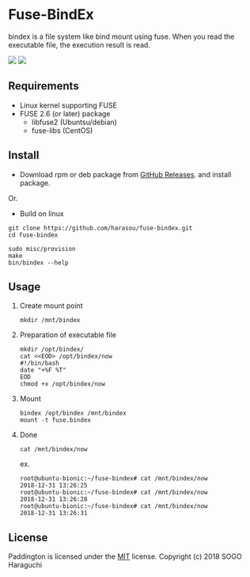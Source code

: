 Fuse-BindEx
=============================================
bindex is a file system like bind mount using fuse. When you read the executable
file, the execution result is read.

[![][Travis]][Travis-Link] [![][MIT]][MIT-Link]

Requirements
--------------------------------------------------------------------------------
- Linux kernel supporting FUSE
- FUSE 2.6 (or later) package
  - libfuse2 (Ubuntsu/debian)
  - fuse-libs (CentOS)

Install
--------------------------------------------------------------------------------
- Download rpm or deb package from [GitHub Releases][]. and install package.

Or.

- Build on linux

```
git clone https://github.com/harasou/fuse-bindex.git
cd fuse-bindex

sudo misc/provision
make
bin/bindex --help
```


Usage
--------------------------------------------------------------------------------

1. Create mount point

    ```
    mkdir /mnt/bindex
    ```

1. Preparation of executable file

    ```
    mkdir /opt/bindex/
    cat <<EOD> /opt/bindex/now
    #!/bin/bash
    date "+%F %T"
    EOD
    chmod +x /opt/bindex/now
    ```

1. Mount

    ```
    bindex /opt/bindex /mnt/bindex
    mount -t fuse.bindex
    ```

1. Done

    ```
    cat /mnt/bindex/now
    ```
    ex.
    ```
    root@ubuntu-bionic:~/fuse-bindex# cat /mnt/bindex/now
    2018-12-31 13:26:25
    root@ubuntu-bionic:~/fuse-bindex# cat /mnt/bindex/now
    2018-12-31 13:26:28
    root@ubuntu-bionic:~/fuse-bindex# cat /mnt/bindex/now
    2018-12-31 13:26:31
    ```

License
--------------------------------------------------------------------------------
Paddington is licensed under the [MIT][MIT-Link] license.
Copyright (c) 2018 SOGO Haraguchi


<!-- links -->
[Travis]: https://img.shields.io/travis/harasou/fuse-bindex.svg?style=flat-square
[Travis-Link]: https://travis-ci.org/harasou/fuse-bindex
[MIT]: https://img.shields.io/github/license/mashape/apistatus.svg?style=flat-square
[MIT-Link]: https://github.com/harasou/exbind-fuse/blob/master/LICENSE
[GitHub Releases]: https://github.com/harasou/fuse-bindex/releases
